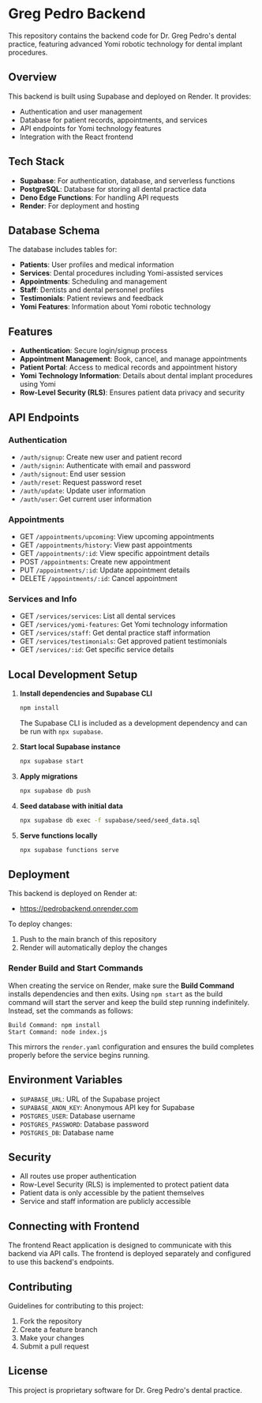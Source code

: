 # Greg Pedro Backend

This repository contains the backend code for Dr. Greg Pedro's dental practice, featuring advanced Yomi robotic technology for dental implant procedures.

## Overview

This backend is built using Supabase and deployed on Render. It provides:

- Authentication and user management
- Database for patient records, appointments, and services 
- API endpoints for Yomi technology features
- Integration with the React frontend

## Tech Stack

- **Supabase**: For authentication, database, and serverless functions
- **PostgreSQL**: Database for storing all dental practice data
- **Deno Edge Functions**: For handling API requests
- **Render**: For deployment and hosting

## Database Schema

The database includes tables for:

- **Patients**: User profiles and medical information
- **Services**: Dental procedures including Yomi-assisted services
- **Appointments**: Scheduling and management
- **Staff**: Dentists and dental personnel profiles
- **Testimonials**: Patient reviews and feedback
- **Yomi Features**: Information about Yomi robotic technology

## Features

- **Authentication**: Secure login/signup process
- **Appointment Management**: Book, cancel, and manage appointments
- **Patient Portal**: Access to medical records and appointment history
- **Yomi Technology Information**: Details about dental implant procedures using Yomi
- **Row-Level Security (RLS)**: Ensures patient data privacy and security

## API Endpoints

### Authentication
- `/auth/signup`: Create new user and patient record
- `/auth/signin`: Authenticate with email and password
- `/auth/signout`: End user session
- `/auth/reset`: Request password reset
- `/auth/update`: Update user information
- `/auth/user`: Get current user information

### Appointments
- GET `/appointments/upcoming`: View upcoming appointments
- GET `/appointments/history`: View past appointments
- GET `/appointments/:id`: View specific appointment details
- POST `/appointments`: Create new appointment
- PUT `/appointments/:id`: Update appointment details
- DELETE `/appointments/:id`: Cancel appointment

### Services and Info
- GET `/services/services`: List all dental services
- GET `/services/yomi-features`: Get Yomi technology information
- GET `/services/staff`: Get dental practice staff information
- GET `/services/testimonials`: Get approved patient testimonials
- GET `/services/:id`: Get specific service details

## Local Development Setup

1. **Install dependencies and Supabase CLI**
   ```bash
   npm install
   ```

   The Supabase CLI is included as a development dependency and can be run
   with `npx supabase`.

2. **Start local Supabase instance**
   ```bash
   npx supabase start
   ```

3. **Apply migrations**
   ```bash
   npx supabase db push
   ```

4. **Seed database with initial data**
   ```bash
   npx supabase db exec -f supabase/seed/seed_data.sql
   ```

5. **Serve functions locally**
   ```bash
   npx supabase functions serve
   ```

## Deployment

This backend is deployed on Render at:
- https://pedrobackend.onrender.com

To deploy changes:
1. Push to the main branch of this repository
2. Render will automatically deploy the changes

### Render Build and Start Commands

When creating the service on Render, make sure the **Build Command** installs
dependencies and then exits. Using `npm start` as the build command will start
the server and keep the build step running indefinitely. Instead, set the
commands as follows:

```
Build Command: npm install
Start Command: node index.js
```

This mirrors the `render.yaml` configuration and ensures the build completes
properly before the service begins running.

## Environment Variables

- `SUPABASE_URL`: URL of the Supabase project
- `SUPABASE_ANON_KEY`: Anonymous API key for Supabase
- `POSTGRES_USER`: Database username
- `POSTGRES_PASSWORD`: Database password
- `POSTGRES_DB`: Database name

## Security

- All routes use proper authentication
- Row-Level Security (RLS) is implemented to protect patient data
- Patient data is only accessible by the patient themselves
- Service and staff information are publicly accessible

## Connecting with Frontend

The frontend React application is designed to communicate with this backend via API calls. The frontend is deployed separately and configured to use this backend's endpoints.

## Contributing

Guidelines for contributing to this project:
1. Fork the repository
2. Create a feature branch
3. Make your changes
4. Submit a pull request

## License

This project is proprietary software for Dr. Greg Pedro's dental practice.
